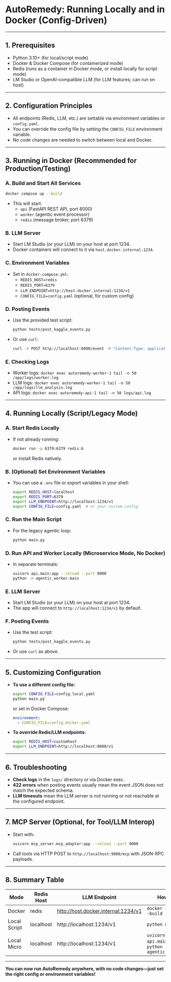 # AutoRemedy: Running Locally and in Docker (Config-Driven)

---

## 1. Prerequisites

- Python 3.10+ (for local/script mode)
- Docker & Docker Compose (for containerized mode)
- Redis (runs as a container in Docker mode, or install locally for script mode)
- LM Studio or OpenAI-compatible LLM (for LLM features; can run on host)

---

## 2. Configuration Principles

- All endpoints (Redis, LLM, etc.) are settable via environment variables or `config.yaml`.
- You can override the config file by setting the `CONFIG_FILE` environment variable.
- No code changes are needed to switch between local and Docker.

---

## 3. Running in Docker (Recommended for Production/Testing)

### A. Build and Start All Services

```bash
docker compose up --build
```

- This will start:
  - `api` (FastAPI REST API, port 8000)
  - `worker` (agentic event processor)
  - `redis` (message broker, port 6379)

### B. LLM Server

- Start LM Studio (or your LLM) on your host at port 1234.
- Docker containers will connect to it via `host.docker.internal:1234`.

### C. Environment Variables

- Set in `docker-compose.yml`:
  - `REDIS_HOST=redis`
  - `REDIS_PORT=6379`
  - `LLM_ENDPOINT=http://host.docker.internal:1234/v1`
  - `CONFIG_FILE=config.yaml` (optional, for custom config)

### D. Posting Events

- Use the provided test script:
  ```bash
  python tests/post_kaggle_events.py
  ```
- Or use `curl`:
  ```bash
  curl -X POST http://localhost:8000/event -H "Content-Type: application/json" -d '{"job_id": 123, ...}'
  ```

### E. Checking Logs

- Worker logs: `docker exec autoremedy-worker-1 tail -n 50 /app/logs/worker.log`
- LLM logs: `docker exec autoremedy-worker-1 tail -n 50 /app/logs/llm_analysis.log`
- API logs: `docker exec autoremedy-api-1 tail -n 50 logs/api.log`

---

## 4. Running Locally (Script/Legacy Mode)

### A. Start Redis Locally

- If not already running:
  ```bash
  docker run -p 6379:6379 redis:6
  ```
  or install Redis natively.

### B. (Optional) Set Environment Variables

- You can use a `.env` file or export variables in your shell:
  ```bash
  export REDIS_HOST=localhost
  export REDIS_PORT=6379
  export LLM_ENDPOINT=http://localhost:1234/v1
  export CONFIG_FILE=config.yaml  # or your custom config
  ```

### C. Run the Main Script

- For the legacy agentic loop:
  ```bash
  python main.py
  ```

### D. Run API and Worker Locally (Microservice Mode, No Docker)

- In separate terminals:
  ```bash
  uvicorn api.main:app --reload --port 8000
  python -m agentic_worker.main
  ```

### E. LLM Server

- Start LM Studio (or your LLM) on your host at port 1234.
- The app will connect to `http://localhost:1234/v1` by default.

### F. Posting Events

- Use the test script:
  ```bash
  python tests/post_kaggle_events.py
  ```
- Or use `curl` as above.

---

## 5. Customizing Configuration

- **To use a different config file:**
  ```bash
  export CONFIG_FILE=config.local.yaml
  python main.py
  ```
  or set in Docker Compose:
  ```yaml
  environment:
    - CONFIG_FILE=config.docker.yaml
  ```

- **To override Redis/LLM endpoints:**
  ```bash
  export REDIS_HOST=customhost
  export LLM_ENDPOINT=http://localhost:8080/v1
  ```

---

## 6. Troubleshooting

- **Check logs** in the `logs/` directory or via Docker exec.
- **422 errors** when posting events usually mean the event JSON does not match the expected schema.
- **LLM timeouts** mean the LLM server is not running or not reachable at the configured endpoint.

---

## 7. MCP Server (Optional, for Tool/LLM Interop)

- Start with:
  ```bash
  uvicorn mcp_server.mcp_adapter:app --reload --port 9000
  ```
- Call tools via HTTP POST to `http://localhost:9000/mcp` with JSON-RPC payloads.

---

## 8. Summary Table

| Mode         | Redis Host      | LLM Endpoint                        | How to Run                        |
|--------------|----------------|-------------------------------------|-----------------------------------|
| Docker       | redis          | http://host.docker.internal:1234/v1 | `docker compose up --build`       |
| Local Script | localhost      | http://localhost:1234/v1            | `python main.py`                  |
| Local Micro  | localhost      | http://localhost:1234/v1            | `uvicorn api.main:app ...` + `python -m agentic_worker.main` |

---

**You can now run AutoRemedy anywhere, with no code changes—just set the right config or environment variables!** 